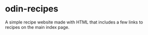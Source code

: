 # odin-recipes

A simple recipe website made with HTML that
includes a few links to recipes on the main index page.
